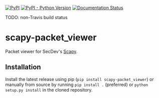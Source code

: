 [![PyPI](https://img.shields.io/pypi/v/scapy-packet_viewer.svg)](https://pypi.org/project/scapy-packet_viewer/)
[![PyPI - Python Version](https://img.shields.io/pypi/pyversions/scapy-packet_viewer.svg)](https://pypi.org/project/scapy-packet_viewer/)
[![Documentation Status](https://readthedocs.org/projects/scapy-packet_viewer/badge/?version=latest)](https://scapy-packet_viewer.readthedocs.io/en/latest/?badge=latest)

TODO: non-Travis build status

# scapy-packet_viewer #

Packet viewer for SecDev's [Scapy](https://scapy.net/).

## Installation ##

Install the latest release using pip (`pip install scapy-packet_viewer`) or manually from source by running `pip install .` (preferred) or `python setup.py install` in the cloned repository.
